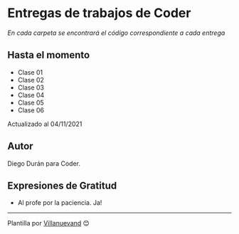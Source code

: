 # Entregas de trabajos de Coder

_En cada carpeta se encontrará el código correspondiente a cada entrega_

## Hasta el momento

* Clase 01
* Clase 02
* Clase 03 
* Clase 04 
* Clase 05
* Clase 06

Actualizado al 04/11/2021

## Autor

Diego Durán para Coder.

## Expresiones de Gratitud

* Al profe por la paciencia. Ja!

---
Plantilla por [Villanuevand](https://github.com/Villanuevand) 😊